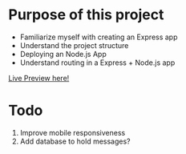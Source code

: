 # Purpose of this project
- Familiarize myself with creating an Express app
- Understand the project structure
- Deploying an Node.js App
- Understand routing in a Express + Node.js app

<a href="https://express-my-mini-message-board.fly.dev">Live Preview here!</a>

# Todo
1. Improve mobile responsiveness
2. Add database to hold messages?
